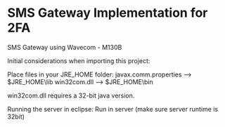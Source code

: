 SMS Gateway Implementation for 2FA
======================================================
SMS Gateway using Wavecom - M130B


Initial considerations when importing this project:

Place files in your JRE_HOME folder:
javax.comm.properties --> $JRE_HOME\lib
win32com.dll --> $JRE_HOME\bin

win32com.dll requires a 32-bit java version.

Running the server in eclipse:
Run in server (make sure server runtime is 32bit)
